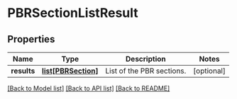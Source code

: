 # PBRSectionListResult

## Properties
Name | Type | Description | Notes
------------ | ------------- | ------------- | -------------
**results** | [**list[PBRSection]**](PBRSection.md) | List of the PBR sections. | [optional] 

[[Back to Model list]](../README.md#documentation-for-models) [[Back to API list]](../README.md#documentation-for-api-endpoints) [[Back to README]](../README.md)

